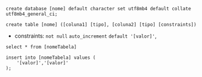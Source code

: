 ```mysql
create database [nome] default character set utf8mb4 default collate utf8mb4_general_ci;
```

```mysql
create table [nome] ([coluna1] [tipo], [coluna2] [tipo] [constraints])
```

- constraints: `not null` `auto_increment` `default '[valor]'`, 

```mysql
select * from [nomeTabela]
```

```mysql
insert into [nomeTabela] values (
	'[valor]','[valor]' 
);
```

